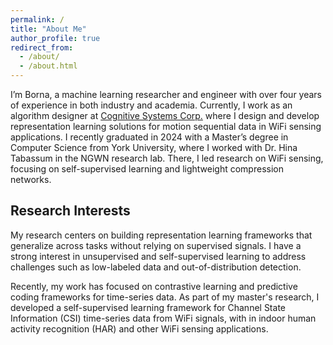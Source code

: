 ```yaml
---
permalink: /
title: "About Me"
author_profile: true
redirect_from: 
  - /about/
  - /about.html
---
```


I’m Borna, a machine learning researcher and engineer with over four years of experience in both industry and academia. Currently, I work as an algorithm designer at [Cognitive Systems Corp.](https://www.cognitivesystems.com/) where I design and develop representation learning solutions for motion sequential data in WiFi sensing applications. I recently graduated in 2024 with a Master’s degree in Computer Science from York University, where I worked with Dr. Hina Tabassum in the NGWN research lab. There, I led research on WiFi sensing, focusing on self-supervised learning and lightweight compression networks.

## Research Interests
My research centers on building representation learning frameworks that generalize across tasks without relying on supervised signals. I have a strong interest in unsupervised and self-supervised learning to address challenges such as low-labeled data and out-of-distribution detection.

Recently, my work has focused on contrastive learning and predictive coding frameworks for time-series data. As part of my master's research, I developed a self-supervised learning framework for Channel State Information (CSI) time-series data from WiFi signals, with in indoor human activity recognition (HAR) and other WiFi sensing applications.